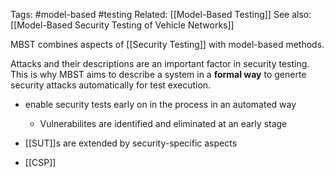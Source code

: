 Tags: #model-based #testing
Related: [[Model-Based Testing]]
See also: [[Model-Based Security Testing of Vehicle Networks]]


MBST combines aspects of [[Security Testing]] with model-based methods.

Attacks and their descriptions are an important factor in security testing.
This is why MBST aims to describe a system in a **formal way** to generte security attacks automatically for test execution.

- enable security tests early on in the process in an automated way
	- Vulnerabilites are identified and eliminated at an early stage
- [[SUT]]s are extended by security-specific aspects

- [[CSP]]
